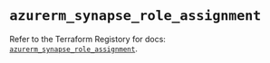 # `azurerm_synapse_role_assignment`

Refer to the Terraform Registory for docs: [`azurerm_synapse_role_assignment`](https://registry.terraform.io/providers/hashicorp/azurerm/3.63.0/docs/resources/synapse_role_assignment).
